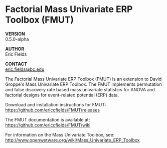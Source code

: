 # Factorial Mass Univariate ERP Toolbox (FMUT)

**VERSION**  
0.5.0-alpha

**AUTHOR**  
Eric Fields  

**CONTACT**  
eric.fields@bc.edu  
  
The Factorial Mass Univariate ERP Toolbox (FMUT) is an extension to David Groppe's Mass Univariate ERP Toolbox. The FMUT implements permutation and false discovery rate based mass univariate statistics for ANOVA and factorial designs for event-related potential (ERP) data.

Download and installation instructions for FMUT:  
https://github.com/ericcfields/FMUT/releases

The FMUT documentation is available at:  
https://github.com/ericcfields/FMUT/wiki

For information on the Mass Univariate Toolbox, see:  
http://www.openwetware.org/wiki/Mass_Univariate_ERP_Toolbox

